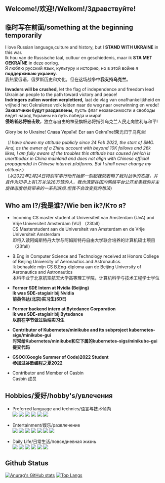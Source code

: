 ## Welcome!/欢迎!/Welkom!/Здравствуйте!

## 临时写在前面/something at the beginning temporarily
I love Russian language,culture and history, but I **STAND WITH UKRAINE** in this war. <br>
Ik hou van de Russische taal, cultuur en geschiedenis, maar ik **STA MET OEKRAÏNE** in deze oorlog. <br>
Я люблю русский язык, культуру и историю, но в этой войне я **поддерживаю украину**.<br>
我热爱俄语，俄罗斯历史和文化，但在这场战争中**我支持乌克兰**。


**Invaders will be crushed,** let the flag of independence and freedom lead Ukrainian people to the path toward victory and peace!<br>
**Indringers zullen worden verpletterd,** laat de vlag van onafhankelijkheid en vrijheid het Oekraïense volk leiden naar de weg naar overwinning en vrede!<br>
**Захватчики будут раздавлены,** пусть флаг независимости и свободы ведет народ Украины на путь победа и мира!<br>
**侵略者必将被击败**，独立与自由的神圣旗帜必将指引乌克兰人民走向胜利与和平!


Glory be to Ukraine! Слава Україні! Eer aan Oekraïne!荣光归于乌克兰!

（*I have shown my attitude publicly since 24 Feb 2022, the start of SMO. And, as the owner of a Zhihu account with beyond 10K follows and 26k likes, I am fully aware of the troubles this attitude has caused (which is unorthodox in China mainland and does not align with Chinese official propaganda) in Chinese internet platforms. But I shall never change my attitude.*）<br>
（*从2022年2月24日特别军事行动开始那一刻起我就表明了我对战争的态度，并且作为知乎上有1万关注26万赞的人，我也清楚在国内网络平台公开发表我的非主旋律态度给我带来的一系列麻烦.但我不会改变我的想法*）<br>


## Who am I?/我是谁?/Wie ben ik?/Кто я?

- Incoming CS master student at Universiteit van Amsterdam (UvA) and Vrije Universiteit Amsterdam (VU) （23fall）.<br>
CS Masterstudent aan de Universiteit van Amsterdam en de Vrije Universiteit Amsterdam <br>
即将入读阿姆斯特丹大学与阿姆斯特丹自由大学联合培养的计算机硕士项目（23fall）<br>

- B.Eng in Computer Science and Technology received at Honors College of Beijing University of Aeronautics and Astronautics.<br>
Ik behaalde mijn CS B.Eng-diploma aan de Beijing University of Aeronautics and Astronautics<br>
本科毕业于北京航空航天大学高等理工学院，计算机科学与技术工程学士学位<br> 

- **Former SDE Intern at Nvidia (Beijing)<br> Ik was SDE-stagiair bij Nvidia <br/> 前英伟达(北京)实习生(SDE)<br/>**

- **Former backend intern at Bytedance Corporation<br>
Ik was SDE-stagiair bij Bytedance<br/> 
以前在字节做过后端实习生<br>**


- **Contributor of Kubernetes/minikube and its subproject kubernetes-sigs/minikube-gui <br/> 
  时常给Kubernetes/minikube和它下属的kubernetes-sigs/minikube-gui提交代码**
  
- **GSOC(Google Summer of Code)2022 Student<br/> 
  参加过谷歌编程之夏2022**

- Contributor and Member of Casbin <br>
Casbin 成员

## Hobbies/爱好/hobby's/увлечения

- Preferred language and technics/语言与技术倾向<br>
![](https://img.shields.io/badge/-Golang-blue) 
![](https://img.shields.io/badge/-C++-brightgreen)
![](https://img.shields.io/badge/-Kubernetes-blue)
![](https://img.shields.io/badge/-ACL-blue)
![](https://img.shields.io/badge/-CloudNative-blue)
![](https://img.shields.io/badge/-WEB-blue)
- Entertainment/娱乐/развлечение<br>
![](https://img.shields.io/badge/-CSGO-yellow)
![](https://img.shields.io/badge/-World%20of%20Tanks-lightgray)
![](https://img.shields.io/badge/-War%20Thunder-lightgray)
![](https://img.shields.io/badge/-Europa%20Universalis%20IV-yellowgreen)
![](https://img.shields.io/badge/-Heart%20of%20Iron%20IV-red)
![](https://img.shields.io/badge/-Stellaris-lightgreen)
![](https://img.shields.io/badge/-StarWar-blue)

- Daily Life/日常生活/повседневная жизнь<br>
![](https://img.shields.io/badge/军乐-Military%20March-lightgreen)
![](https://img.shields.io/badge/русский%20язык-Russian%20language-brightgreen)
![](https://img.shields.io/badge/Русская%20история-Russian%20history-brightgreen)
![](https://img.shields.io/badge/近代历史-modern%20history-brightgreen)
![](https://img.shields.io/badge/西方历史-western%20history-brightgreen)
![](https://img.shields.io/badge/政治-Politics-brightgreen)

## Github Status
[![Anurag's GitHub stats](https://github-readme-stats.vercel.app/api?username=ComradeProgrammer&theme=dark&count_private=true&include_all_commits=true)](https://github.com/anuraghazra/github-readme-stats)
[![Top Langs](https://github-readme-stats.vercel.app/api/top-langs/?username=ComradeProgrammer&theme=dark&layout=compact&langs_count=10)](https://github.com/anuraghazra/github-readme-stats)
